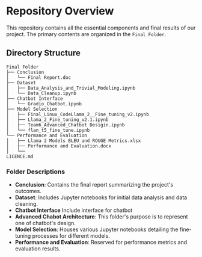# Repository Overview

This repository contains all the essential components and final results of our project. The primary contents are organized in the `Final Folder`.

## Directory Structure

```
Final Folder
├── Conclusion
│   └── Final Report.doc
├── Dataset
│   ├── Data_Analysis_and_Trivial_Modeling.ipynb
│   └── Data_Cleanup.ipynb
├── Chatbot Interface
│   └── Gradio_Chatbot.ipynb
├── Model Selection
│   ├── Final_Linux_CodeLlama_2__Fine_tuning_v2.ipynb
│   ├── Llama_2_Fine_tuning_v2.1.ipynb
│   ├── Team6_Advanced_Chatbot Desigin.ipynb
│   └── flan_t5_fine_tune.ipynb
└── Performance and Evaluation
│   ├── Llama 2 Models BLEU and ROUGE Metrics.xlsx
│   ├── Performance and Evaluation.docx
│   └──
LICENCE.md
```
### Folder Descriptions

- **Conclusion**: Contains the final report summarizing the project's outcomes.
- **Dataset**: Includes Jupyter notebooks for initial data analysis and data cleaning.
- **Chatbot Interface** Include interface for chatbot
- **Advanced Chabot Architecture**: This folder's purpose is to represent one of chatbot's design.
- **Model Selection**: Houses various Jupyter notebooks detailing the fine-tuning processes for different models.
- **Performance and Evaluation**: Reserved for performance metrics and evaluation results.
